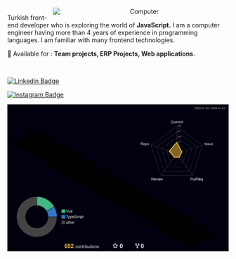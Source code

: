 <div align="Center">


<br>

<img src="https://i.hizliresim.com/skak0lv.png" min-width="400px" max-width="400px" width="400px" align="right" alt="Computer">

<p align="left"> 
Turkish front-end developer who is exploring the world of <strong>JavaScript.</strong>
I am a computer engineer having more than 4 years of experience in programming languages.
I am familiar with many frontend technologies.
</p>


<p align="left">
🔵 Available for :
<strong>Team projects, ERP Projects, Web applications</strong>.
</p>

&nbsp;&nbsp;
<div align="left">

[![Linkedin Badge](https://img.shields.io/badge/thisisnadirozsoy-%20linkedin-blue?style=for-the-badge&logo=linkedin)](https://www.linkedin.com/in/thisisnadirozsoy/)

[![Instagram Badge](https://img.shields.io/badge/thisisnadirozsoy-instagram-red?style=for-the-badge&logo=instagram)](https://instagram.com/thisisnadirozsoy/)

</div>


![profile 3d contrib](profile-3d-contrib/profile-night-rainbow.svg)

